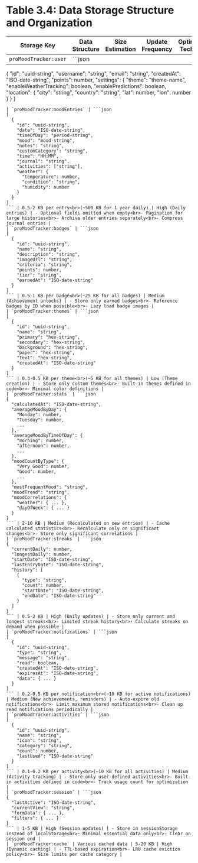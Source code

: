 # Table 3.4: Data Storage Structure and Organization

| Storage Key | Data Structure | Size Estimation | Update Frequency | Optimization Techniques |
|-------------|----------------|-----------------|------------------|-------------------------|
| `proMoodTracker:user` | ```json
{
  "id": "uuid-string",
  "username": "string",
  "email": "string",
  "createdAt": "ISO-date-string",
  "points": number,
  "settings": {
    "theme": "theme-name",
    "enableWeatherTracking": boolean,
    "enablePredictions": boolean,
    "location": {
      "city": "string",
      "country": "string",
      "lat": number,
      "lon": number
    }
  }
}
``` | 1-5 KB per user | Low (Profile updates) | - Minimal nested structure<br>- Separate user settings from core data<br>- Only essential fields stored |
| `proMoodTracker:moodEntries` | ```json
[
  {
    "id": "uuid-string",
    "date": "ISO-date-string",
    "timeOfDay": "period-string",
    "mood": "mood-string",
    "notes": "string",
    "customCategory": "string",
    "time": "HH:MM",
    "journal": "string",
    "activities": ["string"],
    "weather": {
      "temperature": number,
      "condition": "string",
      "humidity": number
    }
  }
]
``` | 0.5-2 KB per entry<br>(~500 KB for 1 year daily) | High (Daily entries) | - Optional fields omitted when empty<br>- Pagination for large histories<br>- Archive older entries separately<br>- Compress journal entries |
| `proMoodTracker:badges` | ```json
[
  {
    "id": "uuid-string",
    "name": "string",
    "description": "string",
    "imageUrl": "string",
    "criteria": "string",
    "points": number,
    "tier": "string",
    "earnedAt": "ISO-date-string"
  }
]
``` | 0.5-1 KB per badge<br>(~25 KB for all badges) | Medium (Achievement unlocks) | - Store only earned badges<br>- Reference badges by ID when possible<br>- Lazy load badge images |
| `proMoodTracker:themes` | ```json
[
  {
    "id": "uuid-string",
    "name": "string",
    "primary": "hex-string",
    "secondary": "hex-string",
    "background": "hex-string",
    "paper": "hex-string",
    "text": "hex-string",
    "createdAt": "ISO-date-string"
  }
]
``` | 0.3-0.5 KB per theme<br>(~5 KB for all themes) | Low (Theme creation) | - Store only custom themes<br>- Built-in themes defined in code<br>- Minimal color definitions |
| `proMoodTracker:stats` | ```json
{
  "calculatedAt": "ISO-date-string",
  "averageMoodByDay": {
    "Monday": number,
    "Tuesday": number,
    ...
  },
  "averageMoodByTimeOfDay": {
    "morning": number,
    "afternoon": number,
    ...
  },
  "moodCountByType": {
    "Very Good": number,
    "Good": number,
    ...
  },
  "mostFrequentMood": "string",
  "moodTrend": "string",
  "moodCorrelations": {
    "weather": { ... },
    "dayOfWeek": { ... }
  }
}
``` | 2-10 KB | Medium (Recalculated on new entries) | - Cache calculated statistics<br>- Recalculate only on significant changes<br>- Store only significant correlations |
| `proMoodTracker:streaks` | ```json
{
  "currentDaily": number,
  "longestDaily": number,
  "startDate": "ISO-date-string",
  "lastEntryDate": "ISO-date-string",
  "history": [
    {
      "type": "string",
      "count": number,
      "startDate": "ISO-date-string",
      "endDate": "ISO-date-string"
    }
  ]
}
``` | 0.5-2 KB | High (Daily updates) | - Store only current and longest streaks<br>- Limited streak history<br>- Calculate streaks on demand when possible |
| `proMoodTracker:notifications` | ```json
[
  {
    "id": "uuid-string",
    "type": "string",
    "message": "string",
    "read": boolean,
    "createdAt": "ISO-date-string",
    "expiresAt": "ISO-date-string",
    "data": { ... }
  }
]
``` | 0.2-0.5 KB per notification<br>(~10 KB for active notifications) | Medium (New achievements, reminders) | - Auto-expire old notifications<br>- Limit maximum stored notifications<br>- Clean up read notifications periodically |
| `proMoodTracker:activities` | ```json
[
  {
    "id": "uuid-string",
    "name": "string",
    "icon": "string",
    "category": "string",
    "count": number,
    "lastUsed": "ISO-date-string"
  }
]
``` | 0.1-0.2 KB per activity<br>(~10 KB for all activities) | Medium (Activity tracking) | - Store only user-defined activities<br>- Built-in activities defined in code<br>- Track usage count for optimization |
| `proMoodTracker:session` | ```json
{
  "lastActive": "ISO-date-string",
  "currentView": "string",
  "formData": { ... },
  "filters": { ... }
}
``` | 1-5 KB | High (Session updates) | - Store in sessionStorage instead of localStorage<br>- Minimal essential data only<br>- Clear on session end |
| `proMoodTracker:cache` | Various cached data | 5-20 KB | High (Dynamic caching) | - TTL-based expiration<br>- LRU cache eviction policy<br>- Size limits per cache category | 
